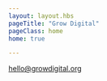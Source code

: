```yaml
---
layout: layout.hbs
pageTitle: "Grow Digital"
pageClass: home
home: true

---
```


<hello@growdigital.org>
